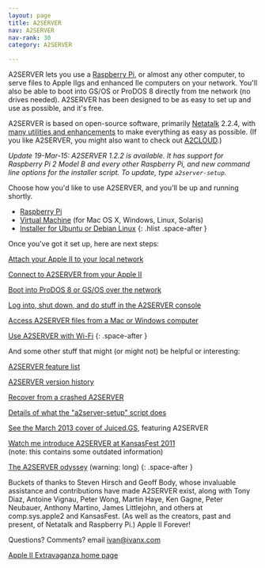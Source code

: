 ```yaml
---
layout: page
title: A2SERVER
nav: A2SERVER
nav-rank: 30
category: A2SERVER

---
```


A2SERVER lets you use a [Raspberry Pi][], or almost any other computer, to
serve files to Apple IIgs and enhanced IIe computers on your network. You'll
also be able to boot into GS/OS or ProDOS 8 directly from tne network (no
drives needed). A2SERVER has been designed to be as easy to set up and use as
possible, and it's free.

<!--
A2SERVER is available as a Raspberry Pi installer, or a virtual machine which
runs on Mac OS X, Windows, Linux, or Solaris computers, or as an easy-to-use
installer for Ubuntu or Debian Linux.
-->

 A2SERVER is based on open-source software, primarily [Netatalk][] 2.2.4,
 with [many utilities and enhancements][A2SERVER features] to make
 everything as easy as possible. (If you like A2SERVER, you might also want to
 check out [A2CLOUD][].)

<!--
If you haven't checked out A2SERVER in a while: it now runs on something
small, cheap, and silent, and every common LocalTalk-to-Ethernet bridge now
works easily with a IIgs (as opposed to none previously). And A2SERVER
supports Wi-Fi, and can download and install GS/OS on your network drive for
you. Cool stuff!
-->

*Update 19-Mar-15: A2SERVER 1.2.2 is available. It has support for Raspberry
Pi 2 Model B and every other Raspberry Pi, and new command line options for
the installer script. To update, type `a2server-setup`.*

Choose how you'd like to use A2SERVER, and you'll be up and running shortly.

* [Raspberry Pi][A2SERVER raspberrypi]
* [Virtual Machine][A2SERVER virtualbox] (for Mac OS X, Windows, Linux,
  Solaris)
* [Installer for Ubuntu or Debian Linux][A2SERVER installer]
{: .hlist .space-after }

Once you've got it set up, here are next steps:

[Attach your Apple II to your local network][A2SERVER lan]

[Connect to A2SERVER from your Apple II][A2SERVER howtouse]

[Boot into ProDOS 8 or GS/OS over the network][A2SERVER netboot]

[Log into, shut down, and do stuff in the A2SERVER console][A2SERVER commands]

[Access A2SERVER files from a Mac or Windows computer][A2SERVER access]

[Use A2SERVER with Wi-Fi][A2SERVER wifi]
{: .space-after }

And some other stuff that might (or might not) be helpful or interesting:

[A2SERVER feature list][A2SERVER features]

[A2SERVER version history][A2SERVER changelog]

[Recover from a crashed A2SERVER][A2SERVER recovery]

[Details of what the "a2server-setup" script does][A2SERVER scriptdetails]

[See the March 2013 cover of Juiced.GS][Juiced.GS cover 2013.03], featuring A2SERVER

[Watch me introduce A2SERVER at KansasFest 2011][KFest2011: A2SERVER]  
(note: this contains some outdated information)

[The A2SERVER odyssey][A2SERVER story] (warning: long)
{: .space-after }

Buckets of thanks to Steven Hirsch and Geoff Body, whose invaluable assistance
and contributions have made A2SERVER exist, along with Tony Diaz, Antoine
Vignau, Peter Wong, Martin Haye, Ken Gagne, Peter Neubauer, Anthony Martino,
James Littlejohn, and others at comp.sys.apple2 and KansasFest. (As well as
the creators, past and present, of Netatalk and Raspberry Pi.) Apple II
Forever!

Questions? Comments? email [ivan@ivanx.com][ivanx]

[Apple II Extravaganza home page][Apple II Extravaganza]


[Raspberry Pi]: http://www.raspberrypi.org/
[Netatalk]: http://netatalk.sourceforge.net/
[A2SERVER features]: a2server_features.html
[A2CLOUD]: ../a2cloud/index.html
[A2SERVER raspberrypi]: a2server_raspberrypi.html
[A2SERVER virtualbox]: a2server_virtualbox.html
[A2SERVER installer]: a2server_installer.html
[A2SERVER lan]: a2server_lan.html
[A2SERVER howtouse]: a2server_howtouse.html
[A2SERVER netboot]: a2server_netboot.html
[A2SERVER commands]: a2server_commands.html
[A2SERVER access]: a2server_access.html
[A2SERVER wifi]: a2server_wifi.html
[A2SERVER changelog]: update/versionhistory.txt
[A2SERVER recovery]: a2server_recovery.html
[A2SERVER scriptdetails]: a2server_scriptdetails.html
[Juiced.GS cover 2013.03]: http://juiced.gs/2013/03/v18i1-now-shipping/
[KFest2011: A2SERVER]: http://www.youtube.com/watch?v=w88NjWRK7Kk
[A2SERVER story]: a2server_story.html
[ivanx]: mailto:ivan@ivanx.com
[Apple II Extravaganza]: http://appleii.ivanx.com/
